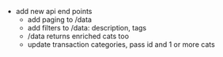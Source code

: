 - add new api end points
   - add paging to /data 
   - add filters to /data: description, tags
   - /data returns enriched cats too
   - update transaction categories, pass id and 1 or more cats
   